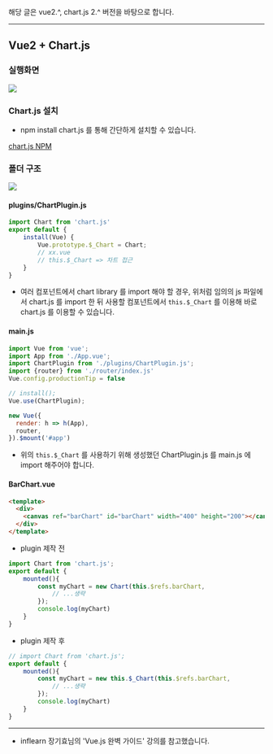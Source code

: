 해당 글은 vue2.^, chart.js 2.^ 버전을 바탕으로 합니다.

---

## Vue2 + Chart.js

### 실행화면
![](https://images.velog.io/images/pji3504/post/3a338e4e-9b7d-4ee3-ad46-9e7b4820996d/ezgif.com-gif-maker.gif)

### Chart.js 설치

- npm install chart.js 를 통해 간단하게 설치할 수 있습니다.

[chart.js NPM](https://www.npmjs.com/package/chart.js)


### 폴더 구조

![](https://images.velog.io/images/pji3504/post/f0139559-6c20-48bd-b753-518450c28c65/image.png)

#### plugins/ChartPlugin.js

```javascript
import Chart from 'chart.js'
export default {
    install(Vue) {
        Vue.prototype.$_Chart = Chart;
        // xx.vue
        // this.$_Chart => 차트 접근
    }
}
```

- 여러 컴포넌트에서 chart library 를 import 해야 할 경우, 위처럼 임의의 js 파일에서 chart.js 를 import 한 뒤 사용할 컴포넌트에서 
``` this.$_Chart ``` 를 이용해 바로 chart.js 를 이용할 수 있습니다.

#### main.js

```javascript
import Vue from 'vue';
import App from './App.vue';
import ChartPlugin from './plugins/ChartPlugin.js';
import {router} from './router/index.js'
Vue.config.productionTip = false

// install();
Vue.use(ChartPlugin);

new Vue({
  render: h => h(App),
  router,
}).$mount('#app')
```

- 위의 ``` this.$_Chart ``` 를 사용하기 위해 생성했던 ChartPlugin.js 를 main.js 에 import 해주어야 합니다.


#### BarChart.vue

```html
<template>
  <div>
    <canvas ref="barChart" id="barChart" width="400" height="200"></canvas>
  </div>
</template>
```

- plugin 제작 전

```javascript
import Chart from 'chart.js';
export default {
    mounted(){
        const myChart = new Chart(this.$refs.barChart,
			// ...생략
        });
        console.log(myChart)
    }
}
```

- plugin 제작 후

```javascript
// import Chart from 'chart.js';
export default {
    mounted(){
        const myChart = new this.$_Chart(this.$refs.barChart,
			// ...생략
        });
        console.log(myChart)
    }
}
```

------


- inflearn 장기효님의 'Vue.js 완벽 가이드' 강의를 참고했습니다.

